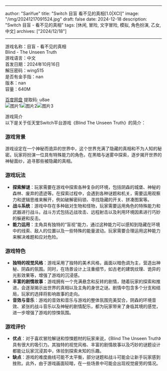 
---
author: "SanYue"
title: "Switch 目盲 看不见的真相[1.0|XCI]"
image: "/img/20241217091524.jpg"
draft: false
date: 2024-12-18
description: "Switch 目盲 - 看不见的真相"
tags: [休闲, 冒险, 文字冒险, 模拟, 角色扮演, 乙女, 中文]
archives: ["2024/12/18"]

---

游戏名称：目盲 - 看不见的真相   
Blind - The Unseen Truth    
游戏语言：中文  
首发日期：2024年10月16日  
解压密码：wing515  
是否有金手指：nan  
版本：nan   
容量：640M

[百度网盘](https://pan.baidu.com/s/1lJSLalmJCA6EjEmhXbCs7g) 提取码: u8ae  
![图片1](/img/892296.jpg)![图片2](/img/cf237f.jpg)![图片3](/img/9f300a.jpg)  

游戏简介  
以下是关于任天堂Switch平台游戏《Blind The Unseen Truth》的简介：

### 游戏背景
游戏设定在一个神秘而诡异的世界中，这个世界充满了隐藏的真相和不为人知的秘密。玩家将扮演一位具有特殊能力的角色，在黑暗与迷雾中探索，逐步揭开世界的神秘面纱，追寻那些被隐藏的真相。

### 游戏玩法
- **探索解谜**：玩家需要在游戏中探索各种复杂的环境，包括阴森的城堡、神秘的森林、废弃的遗迹等。在探索过程中，会遇到各种谜题和机关，需要运用观察力和逻辑思维来解开，例如破解密码锁、寻找隐藏的开关、拼凑图案等。
- **战斗系统**：游戏中存在多种敌对生物和怪物，玩家需要运用角色的特殊能力和武器进行战斗。战斗方式包括近战攻击、远程射击以及利用环境因素进行巧妙的躲避和反击。
- **能力运用**：主角具有独特的“盲视”能力，通过这种能力可以感知到隐藏在环境中的线索、敌人的位置以及一些特殊的能量波动。玩家需要合理运用这种能力来解决难题和应对危险。

### 游戏特色
- **独特的视觉风格**：游戏采用了独特的美术风格，画面以暗色调为主，营造出神秘、阴森的氛围。同时，在场景设计上注重细节，如古老的建筑纹理、诡异的光影效果等，增强了游戏的沉浸感。
- **丰富的剧情故事**：游戏拥有一个充满悬念和反转的剧情，随着玩家的探索和推进，会逐渐揭示出世界的真相以及主角的身世之谜。剧情中包含多个分支和结局，玩家的选择将影响故事的走向。
- **音效与音乐**：游戏的音效和音乐与游戏的整体氛围完美契合，阴森的环境音效、紧张的战斗音乐以及神秘的剧情配乐，都为玩家带来了身临其境的感觉，进一步增强了游戏的惊悚氛围。

### 游戏评价
- **优点**：对于喜欢冒险解谜和惊悚题材的玩家来说，《Blind The Unseen Truth》具有很大的吸引力。其独特的视觉风格、丰富的剧情故事以及巧妙的谜题设计都能让玩家沉浸其中，体验到探索未知的乐趣。
- **缺点**：游戏的难度曲线可能不太平衡，部分谜题和战斗可能会让新手玩家感到挫败。此外，由于游戏画面较暗，在一些场景中可能会出现视觉疲劳的情况。

 
